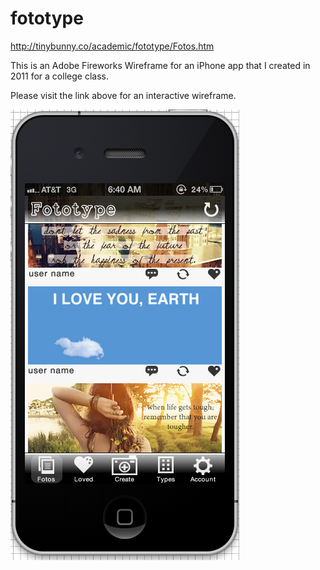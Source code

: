 fototype
========

http://tinybunny.co/academic/fototype/Fotos.htm

This is an Adobe Fireworks Wireframe for an iPhone app that I created in 2011 for a college class. 

Please visit the link above for an interactive wireframe.

![fotos](https://raw.githubusercontent.com/iamveronica/fototype/master/fotos.png)
